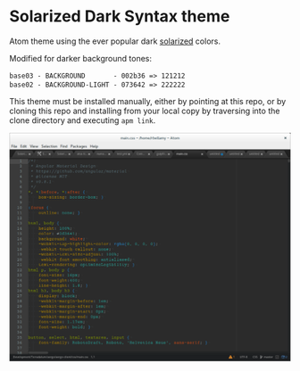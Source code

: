 # Solarized Dark Syntax theme

Atom theme using the ever popular dark [solarized] colors.

Modified for darker background tones:
```
base03 - BACKGROUND       - 002b36 => 121212
base02 - BACKGROUND-LIGHT - 073642 => 222222
```
This theme must be installed manually, either by pointing at this repo, or by
cloning this repo and installing from your local copy by traversing into the
clone directory and executing `apm link`.

![](screenshot.png?raw=true)

[solarized]: http://ethanschoonover.com/solarized
